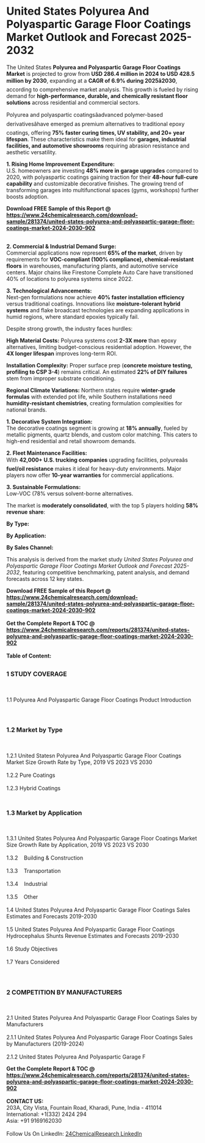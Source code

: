<h1>United States Polyurea And Polyaspartic Garage Floor Coatings Market Outlook and Forecast 2025-2032</h1><p>The United States <strong>Polyurea and Polyaspartic Garage Floor Coatings Market</strong> is projected to grow from <strong>USD 286.4 million in 2024 to USD 428.5 million by 2030</strong>, expanding at a <strong>CAGR of 6.9% during 2025â2030</strong>, according to comprehensive market analysis. This growth is fueled by rising demand for <strong>high-performance, durable, and chemically resistant floor solutions</strong> across residential and commercial sectors.</p><p>Polyurea and polyaspartic coatingsâadvanced polymer-based derivativesâhave emerged as premium alternatives to traditional epoxy coatings, offering <strong>75% faster curing times, UV stability, and 20+ year lifespan</strong>. These characteristics make them ideal for <strong>garages, industrial facilities, and automotive showrooms</strong> requiring abrasion resistance and aesthetic versatility.</p><p><strong>1. Rising Home Improvement Expenditure:</strong><br>
U.S. homeowners are investing <strong>48% more in garage upgrades</strong> compared to 2020, with polyaspartic coatings gaining traction for their <strong>48-hour full-cure capability</strong> and customizable decorative finishes. The growing trend of transforming garages into multifunctional spaces (gyms, workshops) further boosts adoption.</p><div><b>Download FREE Sample of this Report @ 
            <a href="https://www.24chemicalresearch.com/download-sample/281374/united-states-polyurea-and-polyaspartic-garage-floor-coatings-market-2024-2030-902">
            https://www.24chemicalresearch.com/download-sample/281374/united-states-polyurea-and-polyaspartic-garage-floor-coatings-market-2024-2030-902</a></b></div><br><p><strong>2. Commercial &amp; Industrial Demand Surge:</strong><br>
Commercial applications now represent <strong>65% of the market</strong>, driven by requirements for <strong>VOC-compliant (100% compliance), chemical-resistant floors</strong> in warehouses, manufacturing plants, and automotive service centers. Major chains like Firestone Complete Auto Care have transitioned 40% of locations to polyurea systems since 2022.</p><p><strong>3. Technological Advancements:</strong><br>
Next-gen formulations now achieve <strong>40% faster installation efficiency</strong> versus traditional coatings. Innovations like <strong>moisture-tolerant hybrid systems</strong> and flake broadcast technologies are expanding applications in humid regions, where standard epoxies typically fail.</p><p>Despite strong growth, the industry faces hurdles:</p><p><strong>High Material Costs:</strong> Polyurea systems cost <strong>2-3X more</strong> than epoxy alternatives, limiting budget-conscious residential adoption. However, the <strong>4X longer lifespan</strong> improves long-term ROI.</p><p><strong>Installation Complexity:</strong> Proper surface prep (<strong>concrete moisture testing, profiling to CSP 3-4</strong>) remains critical. An estimated <strong>22% of DIY failures</strong> stem from improper substrate conditioning.</p><p><strong>Regional Climate Variations:</strong> Northern states require <strong>winter-grade formulas</strong> with extended pot life, while Southern installations need <strong>humidity-resistant chemistries</strong>, creating formulation complexities for national brands.</p><p><strong>1. Decorative System Integration:</strong><br>
The decorative coatings segment is growing at <strong>18% annually</strong>, fueled by metallic pigments, quartz blends, and custom color matching. This caters to high-end residential and retail showroom demands.</p><p><strong>2. Fleet Maintenance Facilities:</strong><br>
With <strong>42,000+ U.S. trucking companies</strong> upgrading facilities, polyureaâs <strong>fuel/oil resistance</strong> makes it ideal for heavy-duty environments. Major players now offer <strong>10-year warranties</strong> for commercial applications.</p><p><strong>3. Sustainable Formulations:</strong><br>
Low-VOC (78% versus solvent-borne alternatives.</p><p>The market is <strong>moderately consolidated</strong>, with the top 5 players holding <strong>58% revenue share</strong>:</p><p><strong>By Type:</strong></p><p><strong>By Application:</strong></p><p><strong>By Sales Channel:</strong></p><p>This analysis is derived from the market study <em>United States Polyurea and Polyaspartic Garage Floor Coatings Market Outlook and Forecast 2025-2032</em>, featuring competitive benchmarking, patent analysis, and demand forecasts across 12 key states.</p><div><b>Download FREE Sample of this Report @ 
            <a href="https://www.24chemicalresearch.com/download-sample/281374/united-states-polyurea-and-polyaspartic-garage-floor-coatings-market-2024-2030-902">
            https://www.24chemicalresearch.com/download-sample/281374/united-states-polyurea-and-polyaspartic-garage-floor-coatings-market-2024-2030-902</a></b></div><br><div><b>Get the Complete Report & TOC @ 
            <a href="https://www.24chemicalresearch.com/reports/281374/united-states-polyurea-and-polyaspartic-garage-floor-coatings-market-2024-2030-902">
            https://www.24chemicalresearch.com/reports/281374/united-states-polyurea-and-polyaspartic-garage-floor-coatings-market-2024-2030-902</a></b></div><br>
            <b>Table of Content:</b><p><h2><span style="font-size:16px"><strong>1 STUDY COVERAGE</strong></span></h2><br />
<p>1.1 Polyurea And Polyaspartic Garage Floor Coatings Product Introduction</p><br />
<h2><span style="font-size:16px"><strong>1.2 Market by Type</strong></span></h2><br />
<p>1.2.1 United Statesn Polyurea And Polyaspartic Garage Floor Coatings Market Size Growth Rate by Type, 2019 VS 2023 VS 2030<br /><br />
1.2.2 Pure Coatings&nbsp;&nbsp; &nbsp;<br /><br />
1.2.3 Hybrid Coatings<br /><br />
<h2><span style="font-size:16px"><strong>1.3 Market by Application</strong></span></h2><br />
<p>1.3.1 United States Polyurea And Polyaspartic Garage Floor Coatings Market Size Growth Rate by Application, 2019 VS 2023 VS 2030<br /><br />
1.3.2&nbsp;&nbsp; &nbsp;Building & Construction<br /><br />
1.3.3&nbsp;&nbsp; &nbsp;Transportation<br /><br />
1.3.4&nbsp;&nbsp; &nbsp;Industrial<br /><br />
1.3.5&nbsp;&nbsp; &nbsp;Other<br /><br />
1.4 United States Polyurea And Polyaspartic Garage Floor Coatings Sales Estimates and Forecasts 2019-2030<br /><br />
1.5 United States Polyurea And Polyaspartic Garage Floor Coatings Hydrocephalus Shunts Revenue Estimates and Forecasts 2019-2030<br /><br />
1.6 Study Objectives<br /><br />
1.7 Years Considered</p><br />
<h2><span style="font-size:16px"><strong>2 COMPETITION BY MANUFACTURERS</strong></span></h2><br />
<p>2.1 United States Polyurea And Polyaspartic Garage Floor Coatings Sales by Manufacturers<br /><br />
2.1.1 United States Polyurea And Polyaspartic Garage Floor Coatings Sales by Manufacturers (2019-2024)<br /><br />
2.1.2 United States Polyurea And Polyaspartic Garage F</p><div><b>Get the Complete Report & TOC @ 
            <a href="https://www.24chemicalresearch.com/reports/281374/united-states-polyurea-and-polyaspartic-garage-floor-coatings-market-2024-2030-902">
            https://www.24chemicalresearch.com/reports/281374/united-states-polyurea-and-polyaspartic-garage-floor-coatings-market-2024-2030-902</a></b></div><br><b>CONTACT US:</b><br>
            203A, City Vista, Fountain Road, Kharadi, Pune, India - 411014<br>
            International: +1(332) 2424 294<br>
            Asia: +91 9169162030 <br><br>
            Follow Us On LinkedIn: <a href="https://www.linkedin.com/company/24chemicalresearch/">24ChemicalResearch LinkedIn</a>